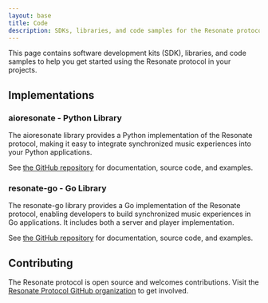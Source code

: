 ```yaml
---
layout: base
title: Code
description: SDKs, libraries, and code samples for the Resonate protocol.
---
```


This page contains software development kits (SDK), libraries, and code samples to help you get started using the Resonate protocol in your projects.

## Implementations

### aioresonate - Python Library

The aioresonate library provides a Python implementation of the Resonate protocol, making it easy to integrate synchronized music experiences into your Python applications.

See [the GitHub repository](https://github.com/Resonate-Protocol/aioresonate) for documentation, source code, and examples.

### resonate-go - Go Library

The resonate-go library provides a Go implementation of the Resonate protocol, enabling developers to build synchronized music experiences in Go applications. It includes both a server and player implementation.

See [the GitHub repository](https://github.com/harperreed/resonate-go) for documentation, source code, and examples.

## Contributing

The Resonate protocol is open source and welcomes contributions. Visit the [Resonate Protocol GitHub organization](https://github.com/Resonate-Protocol) to get involved.

